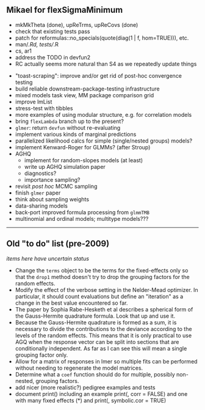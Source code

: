 ## Mikael for flexSigmaMinimum

* mkMkTheta (done), upReTrms, upReCovs (done)
* check that existing tests pass
* patch for reformulas::no_specials(quote(diag(1 | f, hom=TRUE))), etc.
* man/*.Rd, tests/*.R
* cs, ar1
* address the TODO in devfun2
* RC actually seems more natural than S4 as we repeatedly update things


- "toast-scraping": improve and/or get rid of post-hoc convergence testing
- build reliable downstream-package-testing infrastructure
- mixed models task view, MM package comparison grid
- improve lmList
- stress-test with tibbles
- more examples of using modular structure, e.g. for correlation models
- bring `flexLambda` branch up to the present?
- `glmer`: return `devfun` without re-evaluating
- implement various kinds of marginal predictions
- parallelized likelihood calcs for simple (single/nested groups) models?
- implement Kenward-Roger for GLMMs? (after Stroup)
- AGHQ
    - implement for random-slopes models (at least)
	- write up AGHQ simulation paper
	- diagnostics?
	- importance sampling?
- revisit *post hoc* MCMC sampling
- finish `glmer` paper
- think about sampling weights
- data-sharing models
- back-port improved formula processing from `glmmTMB`
- multinomial and ordinal models; multitype models???


-----
## Old "to do" list (pre-2009)

*items here have uncertain status*

- Change the `terms` object to be the terms for the fixed-effects only so
that the `drop1` method doesn't try to drop the grouping factors for the
random effects.
- Modify the effect of the verbose setting in the Nelder-Mead optimizer. In particular, it should count evaluations but define an "iteration" as a change in the best value encountered so far.
- The paper by Sophia Rabe-Hesketh et al describes a spherical form of the Gauss-Hermite quadrature formula.  Look that up and use it.
- Because the Gauss-Hermite quadrature is formed as a sum, it is necessary to divide the contributions to the deviance according to the levels of the random effects.  This means that it is only practical to use AGQ when the response vector can be split into sections that are conditionally independent. As far as I can see this will mean a single grouping factor only.
- Allow for a matrix of responses in lmer so multiple fits can be performed without needing to regenerate the model matrices.
- Determine what a `coef` function should do for multiple, possibly non-nested, grouping  factors.
- add nicer (more realistic?) pedigree examples and tests
- document print(<mer>) including an example  print(<lmer>, corr = FALSE) and one with many fixed effects (*) and print(<lmer>, symbolic.cor = TRUE)

